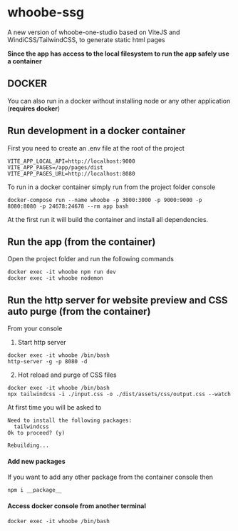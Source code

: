 # whoobe-ssg

A new version of whoobe-one-studio based on ViteJS and WindiCSS/TailwindCSS, to generate static html pages


**Since the app has access to the local filesystem to run the app safely use a container**

## DOCKER

You can also run in a docker without installing node or any other application (**requires docker**)

## Run development in a docker container

First you need to create an .env file at the root of the project

```
VITE_APP_LOCAL_API=http://localhost:9000
VITE_APP_PAGES=/app/pages/dist
VITE_APP_PAGES_URL=http://localhost:8080
```

To run in a docker container simply run from the project folder console

```
docker-compose run --name whoobe -p 3000:3000 -p 9000:9000 -p 8080:8080 -p 24678:24678 --rm app bash
```

At the first run it will build the container and install all dependencies.

## Run the app (from the container)

Open the project folder and run the following commands

```
docker exec -it whoobe npm run dev
docker exec -it whoobe nodemon
```

## Run the http server for website preview and CSS auto purge (from the container)

From your console

1. Start http server

```
docker exec -it whoobe /bin/bash
http-server -g -p 8080 -d
```

2. Hot reload and purge of CSS files
```
docker exec -it whoobe /bin/bash
npx tailwindcss -i ./input.css -o ./dist/assets/css/output.css --watch
```

At first time you will be asked to

```
Need to install the following packages:
  tailwindcss
Ok to proceed? (y)

Rebuilding...
```

#### Add new packages 
If you want to add any other package from the container console then

`npm i __package__`


#### Access docker console from another terminal

`docker exec -it whoobe /bin/bash`



